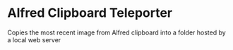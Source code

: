 # Alfred Clipboard Teleporter
Copies the most recent image from Alfred clipboard into a folder hosted by a local web server 
